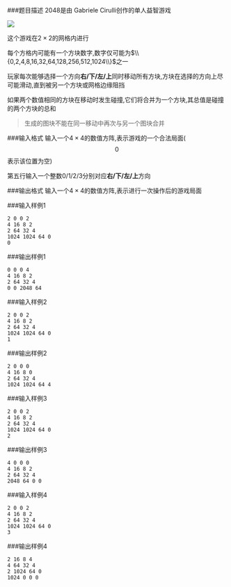 ###题目描述
$2048$是由 $\text{Gabriele Cirulli}$创作的单人益智游戏

![](https://syc-oj-file.oss-cn-shenzhen.aliyuncs.com/img/20230108200238713.jpg)

这个游戏在$2 \times 2$的网格内进行

每个方格内可能有一个方块数字,数字仅可能为$\\{0,2,4,8,16,32,64,128,256,512,1024\\}$之一

玩家每次能够选择一个方向**右/下/左/上**同时移动所有方块,方块在选择的方向上尽可能滑动,直到被另一个方块或网格边缘阻挡

如果两个数值相同的方块在移动时发生碰撞,它们将合并为一个方块,其总值是碰撞的两个方块的总和

> 生成的图块不能在同一移动中再次与另一个图块合并

###输入格式
输入一个$4 \times 4$的数值方阵,表示游戏的一个合法局面($$0$$表示该位置为空)

第五行输入一个整数$0/1/2/3$分别对应**右/下/左/上**方向

###输出格式
输入一个$4 \times 4$的数值方阵,表示进行一次操作后的游戏局面

###输入样例1
```
2 0 0 2
4 16 8 2
2 64 32 4
1024 1024 64 0
0
```
###输出样例1
```
0 0 0 4
4 16 8 2
2 64 32 4
0 0 2048 64
```
###输入样例2
```
2 0 0 2
4 16 8 2
2 64 32 4
1024 1024 64 0
1
```
###输出样例2
```
2 0 0 0
4 16 8 0
2 64 32 4
1024 1024 64 4
```
###输入样例3
```
2 0 0 2
4 16 8 2
2 64 32 4
1024 1024 64 0
2
```
###输出样例3
```
4 0 0 0
4 16 8 2
2 64 32 4
2048 64 0 0
```
###输入样例4
```
2 0 0 2
4 16 8 2
2 64 32 4
1024 1024 64 0
3
```
###输出样例4
```
2 16 8 4
4 64 32 4
2 1024 64 0
1024 0 0 0
```